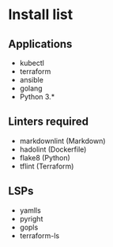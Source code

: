 # Install list

## Applications
- kubectl
- terraform
- ansible
- golang
- Python 3.*

## Linters required

- markdownlint (Markdown)
- hadolint (Dockerfile)
- flake8 (Python)
- tflint (Terraform)

## LSPs

- yamlls
- pyright
- gopls
- terraform-ls
